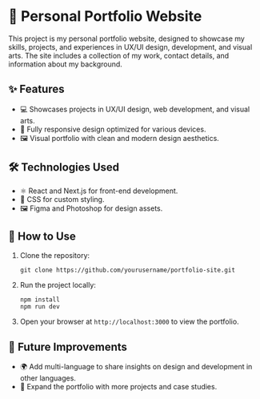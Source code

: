 
# 🎨 Personal Portfolio Website

This project is my personal portfolio website, designed to showcase my skills, projects, and experiences in UX/UI design, development, and visual arts. The site includes a collection of my work, contact details, and information about my background.

## ✨ Features
- 💻 Showcases projects in UX/UI design, web development, and visual arts.
- 📱 Fully responsive design optimized for various devices.
- 🖼️ Visual portfolio with clean and modern design aesthetics.

## 🛠️ Technologies Used
- ⚛️ React and Next.js for front-end development.
- 🎨 CSS for custom styling.
- 🖼️ Figma and Photoshop for design assets.

## 🚀 How to Use
1. Clone the repository:
   ```
   git clone https://github.com/yourusername/portfolio-site.git
   ```
2. Run the project locally:
   ```
   npm install
   npm run dev
   ```
3. Open your browser at `http://localhost:3000` to view the portfolio.

## 🔧 Future Improvements
- 🌍 Add multi-language to share insights on design and development in other languages.
- 💼 Expand the portfolio with more projects and case studies.
